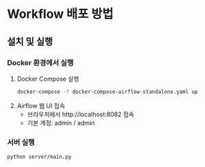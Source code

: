 # Workflow 배포 방법

## 설치 및 실행

### Docker 환경에서 실행

1. Docker Compose 실행
   ```bash
   docker-compose -f docker-compose-airflow-standalone.yaml up
   ```
2. Airflow 웹 UI 접속
    - 브라우저에서 http://localhost:8082 접속
    - 기본 계정: admin / admin

### 서버 실행

```bash
python server/main.py
```
